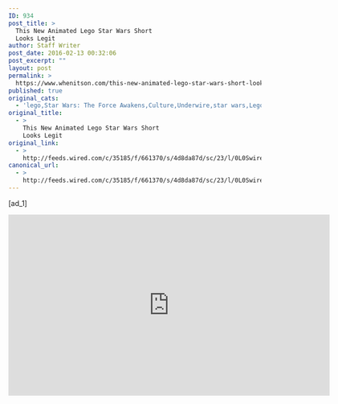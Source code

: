 ```yaml
---
ID: 934
post_title: >
  This New Animated Lego Star Wars Short
  Looks Legit
author: Staff Writer
post_date: 2016-02-13 00:32:06
post_excerpt: ""
layout: post
permalink: >
  https://www.whenitson.com/this-new-animated-lego-star-wars-short-looks-legit/
published: true
original_cats:
  - 'lego,Star Wars: The Force Awakens,Culture,Underwire,star wars,Lego Star Wars: The Resistance Rises'
original_title:
  - >
    This New Animated Lego Star Wars Short
    Looks Legit
original_link:
  - >
    http://feeds.wired.com/c/35185/f/661370/s/4d8da87d/sc/23/l/0L0Swired0N0C20A160C0A20Clego0Estar0Ewars0Eresistance0Erises0C/story01.htm
canonical_url:
  - >
    http://feeds.wired.com/c/35185/f/661370/s/4d8da87d/sc/23/l/0L0Swired0N0C20A160C0A20Clego0Estar0Ewars0Eresistance0Erises0C/story01.htm
---
```

 [ad_1]
<br><div id="start-of-content"><article class="content link-underline relative body-copy border-b pad-b-50" data-js="content" itemprop="articleBody" readability="50.853423336548"><p><iframe width="640" height="360" src="https://www.youtube.com/embed/en8mWFhIZGk" frameborder="0" allowfullscreen=""/></p>
<p>Looks like we won’t have to wait until next year’s <em>Episode VIII</em> to see our favorite characters from <em>Star Wars: The Force Awakens</em> again. OK, that’s only <em>kind of</em> true. If you consider “watching animated Lego versions of” characters “seeing” them, then you’ll definitely be seeing them again soon—like three-days-from-now soon. If not, then you’ll probably still be waiting until 2017. </p>
<p>The new animated short <em>Lego Star Wars: The Resistance Rises—Poe to the Rescue</em>, which will debut Monday on Disney XD, will feature, yes, Poe Dameron as well as Kylo Ren, Captain Phasma, BB-8, and others. (C-3PO! Hey girl!) The short is the first episode in the <em>Resistance Rises</em> series, which explains what happened in the events leading up to the First Order attack on Jakku in <em>The Force Awakens</em>. </p>
<p>Also, it looks really fun. Just look at little itty bitty Kylo Ren stomping off of that ship! </p>
<p>Check out a preview of the short, which will premiere after Monday’s <em>Gravity Falls</em> finale, above. </p>

			<a class="visually-hidden skip-to-text-link focusable bg-white" href="#start-of-content">Go Back to Top. Skip To: Start of Article.</a>

		</article>



	</div>
<br>[ad_2]
<br><a href="http://feeds.wired.com/c/35185/f/661370/s/4d8da87d/sc/23/l/0L0Swired0N0C20A160C0A20Clego0Estar0Ewars0Eresistance0Erises0C/story01.htm">Source </a>